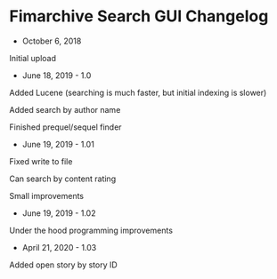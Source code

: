 # Fimarchive Search GUI Changelog

- October 6, 2018

Initial upload

- June 18, 2019 - 1.0

Added Lucene (searching is much faster, but initial indexing is slower)

Added search by author name

Finished prequel/sequel finder


- June 19, 2019 - 1.01

Fixed write to file

Can search by content rating

Small improvements


- June 19, 2019 - 1.02

Under the hood programming improvements


- April 21, 2020 - 1.03

Added open story by story ID
